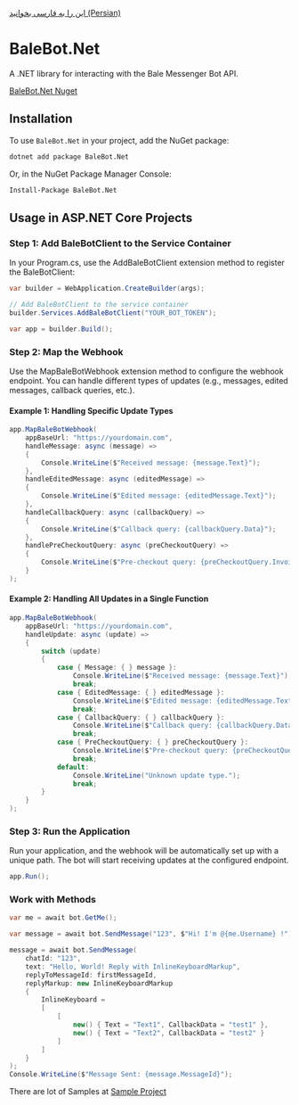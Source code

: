 [این را به فارسی بخوانید (Persian)](README.fa.md)

# BaleBot.Net

A .NET library for interacting with the Bale Messenger Bot API.

[BaleBot.Net Nuget](https://www.nuget.org/packages/BaleBot.Net)

## Installation

To use `BaleBot.Net` in your project, add the NuGet package:

```bash
dotnet add package BaleBot.Net
```

Or, in the NuGet Package Manager Console:

```bash
Install-Package BaleBot.Net
```

## Usage in ASP.NET Core Projects

### Step 1: Add BaleBotClient to the Service Container

In your Program.cs, use the AddBaleBotClient extension method to register the BaleBotClient:

```csharp
var builder = WebApplication.CreateBuilder(args);

// Add BaleBotClient to the service container
builder.Services.AddBaleBotClient("YOUR_BOT_TOKEN");

var app = builder.Build();
```

### Step 2: Map the Webhook

Use the MapBaleBotWebhook extension method to configure the webhook endpoint. You can handle different types of updates (e.g., messages, edited messages, callback queries, etc.).

#### Example 1: Handling Specific Update Types

```csharp
app.MapBaleBotWebhook(
    appBaseUrl: "https://yourdomain.com",
    handleMessage: async (message) =>
    {
        Console.WriteLine($"Received message: {message.Text}");
    },
    handleEditedMessage: async (editedMessage) =>
    {
        Console.WriteLine($"Edited message: {editedMessage.Text}");
    },
    handleCallbackQuery: async (callbackQuery) =>
    {
        Console.WriteLine($"Callback query: {callbackQuery.Data}");
    },
    handlePreCheckoutQuery: async (preCheckoutQuery) =>
    {
        Console.WriteLine($"Pre-checkout query: {preCheckoutQuery.InvoicePayload}");
    }
);
```

#### Example 2: Handling All Updates in a Single Function

```csharp
app.MapBaleBotWebhook(
    appBaseUrl: "https://yourdomain.com",
    handleUpdate: async (update) =>
    {
        switch (update)
        {
            case { Message: { } message }:
                Console.WriteLine($"Received message: {message.Text}");
                break;
            case { EditedMessage: { } editedMessage }:
                Console.WriteLine($"Edited message: {editedMessage.Text}");
                break;
            case { CallbackQuery: { } callbackQuery }:
                Console.WriteLine($"Callback query: {callbackQuery.Data}");
                break;
            case { PreCheckoutQuery: { } preCheckoutQuery }:
                Console.WriteLine($"Pre-checkout query: {preCheckoutQuery.InvoicePayload}");
                break;
            default:
                Console.WriteLine("Unknown update type.");
                break;
        }
    }
);
```

### Step 3: Run the Application

Run your application, and the webhook will be automatically set up with a unique path. The bot will start receiving updates at the configured endpoint.

```csharp
app.Run();
```

### Work with Methods

```csharp
var me = await bot.GetMe();

var message = await bot.SendMessage("123", $"Hi! I'm @{me.Username} !");

message = await bot.SendMessage(
    chatId: "123",
    text: "Hello, World! Reply with InlineKeyboardMarkup",
    replyToMessageId: firstMessageId,
    replyMarkup: new InlineKeyboardMarkup
    {
        InlineKeyboard =
        [
            [
                new() { Text = "Text1", CallbackData = "test1" },
                new() { Text = "Text2", CallbackData = "test2" }
            ]
        ]
    }
);
Console.WriteLine($"Message Sent: {message.MessageId}");
```

There are lot of Samples at [Sample Project](https://github.com/RavaqeMehr/BaleBot.Net/blob/main/Sample/Program.cs)
